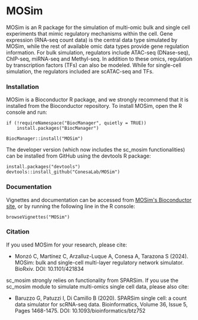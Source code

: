 # MOSim
MOSim is an R package for the simulation of multi-omic bulk and single cell experiments that mimic regulatory mechanisms within the cell. 
Gene expression (RNA-seq count data) is the central data type simulated by MOSim, while the rest of available omic data types 
provide gene regulation information. For bulk simulation, regulators include ATAC-seq (DNase-seq), ChIP-seq, miRNA-seq and Methyl-seq. In addition to these omics, 
regulation by transcription factors (TFs) can also be modeled. While for single-cell simulation, the regulators included are scATAC-seq and TFs.

### Installation

MOSim is a Bioconductor R package, and we strongly recommend that it is installed from the Bioconductor repository. 
To install MOSim, open the R console and run:

  ```
  if (!requireNamespace("BiocManager", quietly = TRUE)) 
      install.packages("BiocManager")

  BiocManager::install("MOSim")
  ```

The developer version (which now includes the sc_mosim functionalities) can be installed from GitHub using the devtools R package:
	
  ```
  install.packages("devtools")
  devtools::install_github("ConesaLab/MOSim")
  ```

### Documentation

Vignettes and documentation can be accessed from [MOSim's Bioconductor site](http://bioconductor.org/packages/release/bioc/html/MOSim.html), 
or by running the following line in the R console:

	browseVignettes("MOSim")


### Citation

If you used MOSim for your research, please cite:

- Monzó C, Martínez C, Arzalluz-Luque A,  Conesa A, Tarazona S (2024). MOSim: bulk and single-cell multi-layer regulatory network simulator. BioRxiv. DOI: 10.1101/421834
  
sc_mosim strongly relies on functionality from SPARSim. If you use the sc_mosim module to simulate multi-omics single cell data, please also cite:  
- Baruzzo G, Patuzzi I, Di Camillo B (2020). SPARSim single cell: a count data simulator for scRNA-seq data. Bioinformatics, Volume 36, Issue 5, Pages 1468-1475. DOI: 10.1093/bioinformatics/btz752

